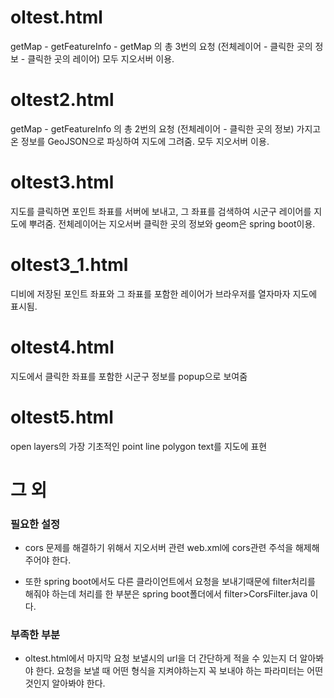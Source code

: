 
# oltest.html
getMap - getFeatureInfo - getMap 의 총 3번의 요청
(전체레이어 - 클릭한 곳의 정보 - 클릭한 곳의 레이어)
모두 지오서버 이용.


# oltest2.html
getMap - getFeatureInfo 의 총 2번의 요청
(전체레이어 - 클릭한 곳의 정보)
가지고 온 정보를 GeoJSON으로 파싱하여 지도에 그려줌.
모두 지오서버 이용.


# oltest3.html
지도를 클릭하면 포인트 좌표를 서버에 보내고,
그 좌표를 검색하여 시군구 레이어를 지도에 뿌려줌.
전체레이어는 지오서버 클릭한 곳의 정보와 geom은 spring boot이용.


# oltest3_1.html
디비에 저장된 포인트 좌표와 그 좌표를 포함한 레이어가 
브라우저를 열자마자 지도에 표시됨.

# oltest4.html
지도에서 클릭한 좌표를 포함한 시군구 정보를 popup으로 보여줌

# oltest5.html
open layers의 가장 기초적인 point line polygon text를 지도에 표현



# 그 외

### 필요한 설정
* cors 문제를 해결하기 위해서 지오서버 관련 web.xml에 cors관련 주석을 해제해 주어야 한다.

* 또한 spring boot에서도 다른 클라이언트에서 요청을 보내기때문에 filter처리를 해줘야 하는데 처리를 한 부분은 spring boot폴더에서 filter>CorsFilter.java 이다.


### 부족한 부분 
* oltest.html에서 마지막 요청 보낼시의 url을 더 간단하게 적을 수 있는지 더 알아봐야 한다. 요청을 보낼 때 어떤 형식을 지켜야하는지 꼭 보내야 하는 파라미터는 어떤 것인지 알아봐야 한다.
